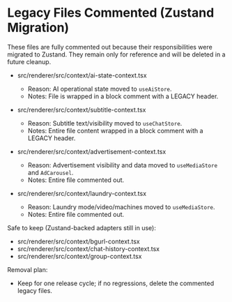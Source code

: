 # Legacy Files Commented (Zustand Migration)

These files are fully commented out because their responsibilities were migrated to Zustand. They remain only for reference and will be deleted in a future cleanup.

- src/renderer/src/context/ai-state-context.tsx
  - Reason: AI operational state moved to `useAiStore`.
  - Notes: File is wrapped in a block comment with a LEGACY header.

- src/renderer/src/context/subtitle-context.tsx
  - Reason: Subtitle text/visibility moved to `useChatStore`.
  - Notes: Entire file content wrapped in a block comment with a LEGACY header.

- src/renderer/src/context/advertisement-context.tsx
  - Reason: Advertisement visibility and data moved to `useMediaStore` and `AdCarousel`.
  - Notes: Entire file commented out.

- src/renderer/src/context/laundry-context.tsx
  - Reason: Laundry mode/video/machines moved to `useMediaStore`.
  - Notes: Entire file commented out.

Safe to keep (Zustand-backed adapters still in use):
- src/renderer/src/context/bgurl-context.tsx
- src/renderer/src/context/chat-history-context.tsx
- src/renderer/src/context/group-context.tsx

Removal plan:
- Keep for one release cycle; if no regressions, delete the commented legacy files.
